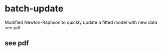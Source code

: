 # batch-update
Modified Newton-Raphson to quickly update a fitted model with new data see pdf

## see pdf
